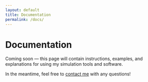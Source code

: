 ```yaml
---
layout: default
title: Documentation
permalink: /docs/
---
```


# Documentation

Coming soon — this page will contain instructions, examples, and explanations for using my simulation tools and software.

In the meantime, feel free to [contact me](mailto:denis@czeskleba.com) with any questions!
